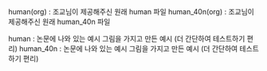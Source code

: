 human(org) : 조교님이 제공해주신 원래 human 파일
human_40n(org) : 조교님이 제공해주신 원래 human_40n 파일

human : 논문에 나와 있는 예시 그림을 가지고 만든 예시 (더 간단하여 테스트하기 편리)
human_40n : 논문에 나와 있는 예시 그림을 가지고 만든 예시 (더 간단하여 테스트하기 편리)
